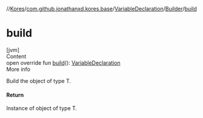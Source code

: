 //[Kores](../../../index.md)/[com.github.jonathanxd.kores.base](../../index.md)/[VariableDeclaration](../index.md)/[Builder](index.md)/[build](build.md)



# build  
[jvm]  
Content  
open override fun [build](build.md)(): [VariableDeclaration](../index.md)  
More info  


Build the object of type T.



#### Return  


Instance of object of type T.

  



